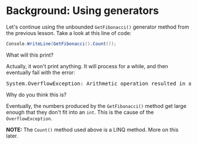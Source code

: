 # Background: Using generators

Let's continue using the unbounded `GetFibonacci()` generator method from the previous lesson. Take a look at this line of code:

```C#
Console.WriteLine(GetFibonacci().Count());
```

What will this print?

Actually, it won't print anything. It will process for a while, and then eventually fail with the error:

<pre>
System.OverflowException: Arithmetic operation resulted in an overflow.
</pre>

Why do you think this is?

Eventually, the numbers produced by the `GetFibonacci()` method get large enough that they don't fit into an `int`. This is the cause of the `OverflowException`.

**NOTE:** The `Count()` method used above is a LINQ method. More on this later.